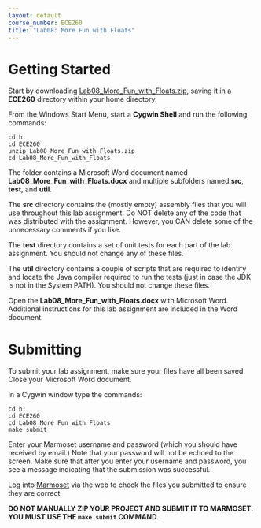 ```yaml
---
layout: default
course_number: ECE260
title: "Lab08: More Fun with Floats"
---
```


Getting Started
===============

Start by downloading [Lab08_More_Fun_with_Floats.zip](Lab08_More_Fun_with_Floats.zip), saving it in a **ECE260** directory within your home directory.

From the Windows Start Menu, start a **Cygwin Shell** and run the following commands:

    cd h:
    cd ECE260
    unzip Lab08_More_Fun_with_Floats.zip
    cd Lab08_More_Fun_with_Floats


The folder contains a Microsoft Word document named **Lab08_More_Fun_with_Floats.docx**
and multiple subfolders named **src**, **test**, and **util**.

The **src** directory contains the (mostly empty) assembly files that you will use throughout this lab assignment.
Do NOT delete any of the code that was distributed with the assignment.
However, you CAN delete some of the unnecessary comments if you like.

The **test** directory contains a set of unit tests for each part of the lab assignment. 
You should not change any of these files.

The **util** directory contains a couple of scripts that are required to identify and locate the Java compiler required 
to run the tests (just in case the JDK is not in the System PATH). You should not change these files.
  
Open the **Lab08_More_Fun_with_Floats.docx** with Microsoft Word.  Additional instructions for this lab assignment are 
included in the Word document.



Submitting
==========

To submit your lab assignment, make sure your files have all been saved.
Close your Microsoft Word document.

In a Cygwin window type the commands:

    cd h:
    cd ECE260
    cd Lab08_More_Fun_with_Floats
    make submit

Enter your Marmoset username and password (which you should have received by email.) 
Note that your password will not be echoed to the screen. 
Make sure that after you enter your username and password, you see a message indicating that the submission was successful.

Log into [Marmoset](https://cs.ycp.edu/marmoset/login) via the web to check the files you submitted to ensure they are correct.

**DO NOT MANUALLY ZIP YOUR PROJECT AND SUBMIT IT TO MARMOSET.  
YOU MUST USE THE ```make submit``` COMMAND**.